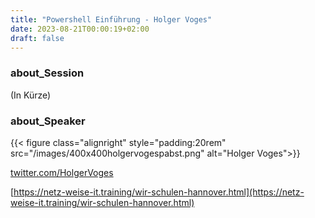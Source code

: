 ```yaml
---
title: "Powershell Einführung - Holger Voges"
date: 2023-08-21T00:00:19+02:00
draft: false
---
```


### about_Session

(In Kürze)

### about_Speaker

{{< figure class="alignright" style="padding:20rem" src="/images/400x400holgervogespabst.png" alt="Holger Voges">}}


[twitter.com/HolgerVoges](https://twitter.com/HolgerVoges)

[https://netz-weise-it.training/wir-schulen-hannover.html](https://netz-weise-it.training/wir-schulen-hannover.html)